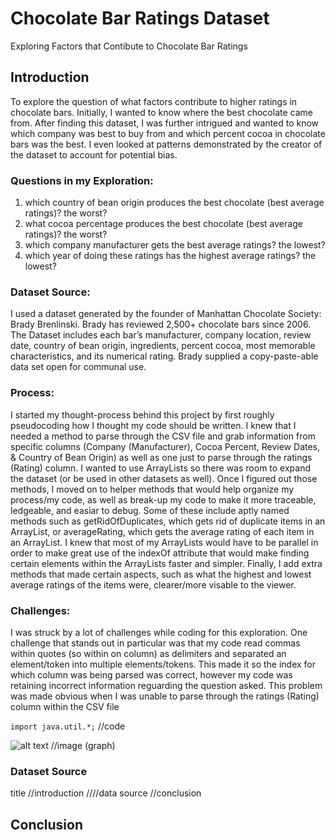 # Chocolate Bar Ratings Dataset
Exploring Factors that Contibute to Chocolate Bar Ratings

## Introduction
To explore the question of what factors contribute to higher ratings in chocolate bars. Initially, I wanted to know where the best chocolate came from. After finding this dataset, I was further intrigued and wanted to know which company was best to buy from and which percent cocoa in chocolate bars was the best. I even looked at patterns demonstrated by the creator of the dataset to account for potential bias. 

### Questions in my Exploration: 
1. which country of bean origin produces the best chocolate (best average ratings)? the worst?
2. what cocoa percentage produces the best chocolate (best average ratings)? the worst?
3. which company manufacturer gets the best average ratings? the lowest?
4. which year of doing these ratings has the highest average ratings? the lowest?

### Dataset Source:
I used a dataset generated by the founder of Manhattan Chocolate Society: Brady Brenlinski. Brady has reviewed 2,500+ chocolate bars since 2006. The Dataset includes each bar’s manufacturer, company location, review date, country of bean origin, ingredients, percent cocoa, most memorable characteristics, and its numerical rating. Brady supplied a copy-paste-able data set open for communal use. 

### Process:
I started my thought-process behind this project by first roughly pseudocoding how I thought my code should be written. I knew that I needed a method to parse through the CSV file and grab information from specific columns (Company (Manufacturer), Cocoa Percent, Review Dates, & Country of Bean Origin) as well as one just to parse through the ratings (Rating) column. I wanted to use ArrayLists so there was room to expand the dataset (or be used in other datasets as well). Once I figured out those methods, I moved on to helper methods that would help organize my process/my code, as well as break-up my code to make it more traceable, ledgeable, and easiar to debug. Some of these include aptly named methods such as getRidOfDuplicates, which gets rid of duplicate items in an ArrayList, or averageRating, which gets the average rating of each item in an ArrayList. I knew that most of my ArrayLists would have to be parallel in order to make great use of the indexOf attribute that would make finding certain elements within the ArrayLists faster and simpler. Finally, I add extra methods that made certain aspects, such as what the highest and lowest average ratings of the items were, clearer/more visable to the viewer. 

### Challenges:
I was struck by a lot of challenges while coding for this exploration. One challenge that stands out in particular was that my code read commas within quotes (so within on column) as delimiters and separated an element/token into multiple elements/tokens. This made it so the index for which column was being parsed was correct, however my code was retaining incorrect information reguarding the question asked. This problem was made obvious when I was unable to parse through the ratings (Rating) column within the CSV file


`import java.util.*;` //code

![alt text](image.jpg) //image (graph)

### Dataset Source 

title
//introduction
////data source
//conclusion

## Conclusion 